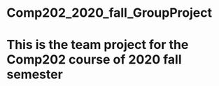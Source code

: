 # Comp202_2020_fall_GroupProject
# This is the team project for the Comp202 course of 2020 fall semester
